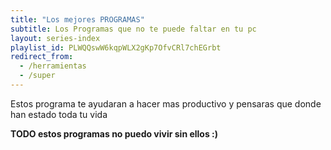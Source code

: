 ```yaml
---
title: "Los mejores PROGRAMAS"
subtitle: Los Programas que no te puede faltar en tu pc
layout: series-index
playlist_id: PLWQQswW6kqpWLX2gKp7OfvCRl7chEGrbt
redirect_from:
  - /herramientas
  - /super
---
```


Estos programa te ayudaran a hacer mas productivo y pensaras que donde han estado toda tu vida

**TODO estos programas no puedo vivir sin ellos :)**
